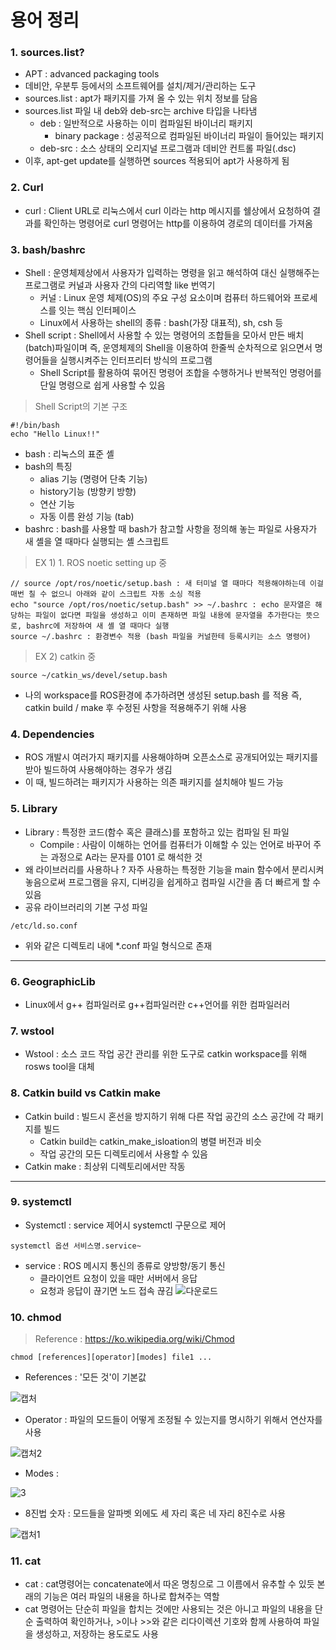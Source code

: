 용어 정리
===
### 1. sources.list?
  - APT : advanced packaging tools
  - 데비안, 우분투 등에서의 소프트웨어를 설치/제거/관리하는 도구
  - sources.list : apt가 패키지를 가져 올 수 있는 위치 정보를 담음
  - sources.list 파일 내 deb와 deb-src는 archive 타입을 나타냄
    - deb : 일반적으로 사용하는 이미 컴파일된 바이너리 패키지
      - binary package : 성공적으로 컴파일된 바이너리 파일이 들어있는 패키지
    - deb-src : 소스 상태의 오리지널 프로그램과 데비안 컨트롤 파일(.dsc)
  - 이후, apt-get update를 실행하면 sources 적용되어 apt가 사용하게 됨
  
### 2. Curl
  - curl : Client URL로 리눅스에서 curl 이라는 http 메시지를 쉘상에서 요청하여 결과를 확인하는 명령어로 curl 명령어는 http를 이용하여 경로의 데이터를 가져옴
  
### 3. bash/bashrc
  - Shell : 운영체제상에서 사용자가 입력하는 명령을 읽고 해석하여 대신 실행해주는 프로그램로 커널과 사용자 간의 다리역할 like 번역기
    - 커널 : Linux 운영 체제(OS)의 주요 구성 요소이며 컴퓨터 하드웨어와 프로세스를 잇는 핵심 인터페이스
    - Linux에서 사용하는 shell의 종류 : bash(가장 대표적), sh, csh 등
  - Shell script : Shell에서 사용할 수 있는 명령어의 조합들을 모아서 만든 배치(batch)파일이며 즉, 운영체제의 Shell을 이용하여 한줄씩 순차적으로 읽으면서 명령어들을 실행시켜주는 인터프리터 방식의 프로그램
    - Shell Script를 활용하여 묶어진 명령어 조합을 수행하거나 반복적인 명령어를 단일 명령으로 쉽게 사용할 수 있음


> Shell Script의 기본 구조
```
#!/bin/bash
echo "Hello Linux!!"
```
  - bash : 리눅스의 표준 셸
  - bash의 특징
    - alias 기능 (명령어 단축 기능)
    - history기능 (방향키 방향)
    - 연산 기능
    - 자동 이름 완성 기능 (tab)
  - bashrc : bash를 사용할 때 bash가 참고할 사항을 정의해 놓는 파일로 사용자가 새 셸을 열 때마다 실행되는 셸 스크립트

> EX 1) 1. ROS noetic setting up 중
```
// source /opt/ros/noetic/setup.bash : 새 터미널 열 때마다 적용해야하는데 이걸 매번 칠 수 없으니 아래와 같이 스크립트 자동 소싱 적용
echo "source /opt/ros/noetic/setup.bash" >> ~/.bashrc : echo 문자열은 해당하는 파일이 없다면 파일을 생성하고 이미 존재하면 파일 내용에 문자열을 추가한다는 뜻으로, bashrc에 저장하여 새 셸 열 때마다 실행
source ~/.bashrc : 환경변수 적용 (bash 파일을 커널한테 등록시키는 소스 명령어)
```
> EX 2) catkin 중
```
source ~/catkin_ws/devel/setup.bash
```
- 나의 workspace를 ROS환경에 추가하려면 생성된 setup.bash 를 적용 즉, catkin build / make 후 수정된 사항을 적용해주기 위해 사용

### 4. Dependencies
- ROS 개발시 여러가지 패키지를 사용해야하며 오픈소스로 공개되어있는 패키지를 받아 빌드하여 사용해야하는 경우가 생김
- 이 때, 빌드하려는 패키지가 사용하는 의존 패키지를 설치해야 빌드 가능

### 5. Library
- Library : 특정한 코드(함수 혹은 클래스)를 포함하고 있는 컴파일 된 파일
  - Compile : 사람이 이해하는 언어를 컴퓨터가 이해할 수 있는 언어로 바꾸어 주는 과정으로 A라는 문자를 0101 로 해석한 것
- 왜 라이브러리를 사용하나 ? 자주 사용하는 특정한 기능을 main 함수에서 분리시켜 놓음으로써 프로그램을 유지, 디버깅을 쉽게하고 컴파일 시간을 좀 더 빠르게 할 수 있음
- 공유 라이브러리의 기본 구성 파일 
```
/etc/ld.so.conf 
```
- 위와 같은 디렉토리 내에 *.conf 파일 형식으로 존재
---

### 6. GeographicLib
- Linux에서 g++ 컴파일러로 g++컴파일러란 c++언어를 위한 컴파일러러

### 7. wstool 
- Wstool : 소스 코드 작업 공간 관리를 위한 도구로 catkin workspace를 위해 rosws tool을 대체

### 8. Catkin build vs Catkin make
- Catkin build : 빌드시 혼선을 방지하기 위해 다른 작업 공간의 소스 공간에 각 패키지를 빌드
  - Catkin build는 catkin_make_isloation의 병렬 버전과 비슷
  - 작업 공간의 모든 디렉토리에서 사용할 수 있음
- Catkin make : 최상위 디렉토리에서만 작동

---

### 9. systemctl
- Systemctl : service 제어시 systemctl 구문으로 제어
```
systemctl 옵션 서비스명.service~
```
- service : ROS 메시지 통신의 종류로 양방향/동기 통신
  - 클라이언트 요청이 있을 때만 서버에서 응답
  - 요청과 응답이 끊기면 노드 접속 끊김
![다운로드](https://user-images.githubusercontent.com/108650199/178146862-7006f37b-4f20-4c51-adc5-d813d86e5c9e.png)

### 10. chmod
> Reference : https://ko.wikipedia.org/wiki/Chmod
```
chmod [references][operator][modes] file1 ...
```

- References : '모든 것'이 기본값

![캡처](https://user-images.githubusercontent.com/108650199/178147482-da96fa68-3cbf-4eaa-a126-bfb56634b9e3.PNG)

- Operator : 파일의 모드들이 어떻게 조정될 수 있는지를 명시하기 위해서 연산자를 사용

![캡처2](https://user-images.githubusercontent.com/108650199/178147485-366d15b5-c7a8-4635-9ccf-1c89b79804c1.PNG)

- Modes :

![3](https://user-images.githubusercontent.com/108650199/178147486-21499caf-3633-4640-98bf-ddad7fb1536f.PNG)

- 8진법 숫자 : 모드들을 알파벳 외에도 세 자리 혹은 네 자리 8진수로 사용

![캡처1](https://user-images.githubusercontent.com/108650199/178147488-d5285118-96c5-4ba0-aba9-4d0bd7ca2b8c.PNG)

### 11. cat
- cat : cat명령어는 concatenate에서 따온 명칭으로 그 이름에서 유추할 수 있듯 본래의 기능은 여러 파일의 내용을 하나로 합쳐주는 역할
- cat 명령어는 단순히 파일을 합치는 것에만 사용되는 것은 아니고 파일의 내용을 단순 출력하여 확인하거나, >이나 >>와 같은 리다이렉션 기호와 함께 사용하여 파일을 생성하고, 저장하는 용도로도 사용
